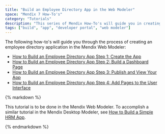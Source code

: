 ```yaml
---
title: "Build an Employee Directory App in the Web Modeler"
space: "Mendix 7 How-To's"
category: "Tutorials"
description: "This series of Mendix How-To's will guide you in creating an employee directory app in the Mendix Web Modeler."
tags: ["build", "app", "developer portal", "web modeler"]
---
```


The following how-to's will guide you through the process of creating an employee directory application in the Mendix Web Modeler:

* [How to Build an Employee Directory App Step 1: Create the App](build-an-employee-directory-app-1-create-the-app)
* [How to Build an Employee Directory App Step 2: Build a Dashboard Page](build-an-employee-directory-app-2-build-a-dashboard-page)
* [How to Build an Employee Directory App Step 3: Publish and View Your App](build-an-employee-directory-app-3-publish-and-view-your-app)
* [How to Build an Employee Directory App Step 4: Add Pages to the User Interface](build-an-employee-directory-app-4-add-pages-to-the-user-interface)


<div class="alert alert-info">{% markdown %}

This tutorial is to be done in the Mendix Web Modeler. To accomplish a similar tutorial in the Mendix Desktop Modeler, see [How to Build a Simple HRM App](build-a-simple-hrm-app).

{% endmarkdown %}</div>

